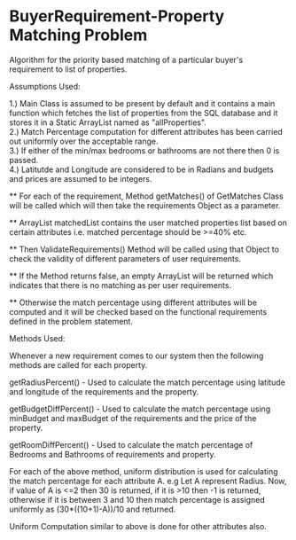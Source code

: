 # BuyerRequirement-Property Matching Problem

Algorithm for the priority based matching of a particular buyer's requirement to list of properties.

Assumptions Used:

1.) Main Class is assumed to be present by default and it contains a main function which fetches the list of properties from the SQL database and it stores it in a Static ArrayList named as "allProperties".
<br>
2.) Match Percentage computation for different attributes has been carried out uniformly over the acceptable range.
<br>
3.) If either of the min/max bedrooms or bathrooms are not there then 0 is passed.
<br>
4.) Latitutde and Longitude are considered to be in Radians and budgets and prices are assumed to be integers.

** For each of the requirement, Method getMatches() of GetMatches Class will be called which will then take the requirements Object as a parameter.

** ArrayList matchedList contains the user matched properties list based on certain attributes i.e. matched percentage should be >=40% etc.

** Then ValidateRequirements() Method will be called using that Object to check the validity of different parameters of user requirements.

** If the Method returns false, an empty ArrayList will be returned which indicates that there is no matching as per user requirements.

** Otherwise the match percentage using different attributes will be computed and it will be checked based on the functional requirements defined in the problem statement.

Methods Used:

Whenever a new requirement comes to our system then the following methods are called for each property.

getRadiusPercent() - Used to calculate the match percentage using latitude and longitude of the requirements and the property.

getBudgetDiffPercent() - Used to calculate the match percentage using minBudget and maxBudget of the requirements and the price of the property.

getRoomDiffPercent() - Used to calculate the match percentage of Bedrooms and Bathrooms of requirements and property.

For each of the above method, uniform distribution is used for calculating the match percentage for each attribute A.
e.g Let A represent Radius. Now, if value of A is <=2 then 30 is returned, if it is >10 then -1 is returned, otherwise if it is between 3 and 10 then match percentage is assigned uniformly as (30*((10+1)-A))/10 and returned.

Uniform Computation similar to above is done for other attributes also.
